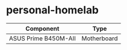 # personal-homelab

| Component  | Type |
| ------------- | ------------- |
| ASUS Prime B450M-AII  | Motherboard  |




